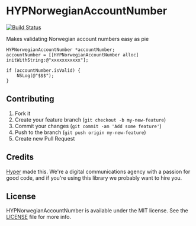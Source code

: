 # HYPNorwegianAccountNumber

[![Build Status](https://img.shields.io/travis/hyperoslo/HYPNorwegianAccountNumber.svg?style=flat)](https://travis-ci.org/hyperoslo/HYPNorwegianAccountNumber)

Makes validating Norwegian account numbers easy as pie

``` objc
HYPNorwegianAccountNumber *accountNumber;
accountNumber = [[HYPNorwegianAccountNumber alloc] initWithString:@"xxxxxxxxxxx"];

if (accountNumber.isValid) {
    NSLog(@"$$$");
}

```

## Contributing

1. Fork it
2. Create your feature branch (`git checkout -b my-new-feature`)
3. Commit your changes (`git commit -am 'Add some feature'`)
4. Push to the branch (`git push origin my-new-feature`)
5. Create new Pull Request

## Credits

[Hyper](http://hyper.no) made this. We're a digital communications agency with a passion for good code,
and if you're using this library we probably want to hire you.

## License

HYPNorwegianAccountNumber is available under the MIT license. See the [LICENSE](https://raw.githubusercontent.com/hyperoslo/HYPNorwegianSSN/develop/LICENSE.md) file for more info.
